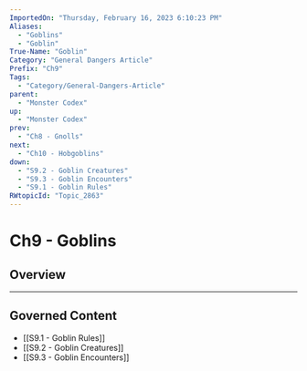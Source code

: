 ```yaml
---
ImportedOn: "Thursday, February 16, 2023 6:10:23 PM"
Aliases:
  - "Goblins"
  - "Goblin"
True-Name: "Goblin"
Category: "General Dangers Article"
Prefix: "Ch9"
Tags:
  - "Category/General-Dangers-Article"
parent:
  - "Monster Codex"
up:
  - "Monster Codex"
prev:
  - "Ch8 - Gnolls"
next:
  - "Ch10 - Hobgoblins"
down:
  - "S9.2 - Goblin Creatures"
  - "S9.3 - Goblin Encounters"
  - "S9.1 - Goblin Rules"
RWtopicId: "Topic_2863"
---
```

# Ch9 - Goblins
## Overview
---
## Governed Content
- [[S9.1 - Goblin Rules]]
- [[S9.2 - Goblin Creatures]]
- [[S9.3 - Goblin Encounters]]

